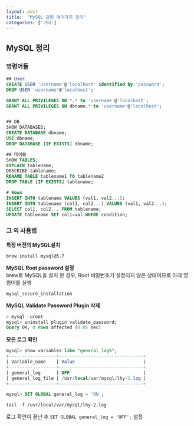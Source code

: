 ```yaml
---
layout: post
title:  "MySQL 관련 여러가지 정리"
categories: ['기타']
---
```


## MySQL 정리

### 명령어들

```sql
## User
CREATE USER 'username'@'localhost' identified by 'password';
DROP USER 'username'@'localhost';

GRANT ALL PRIVILEGES ON *.* to 'username'@'localhost';
GRANT ALL PRIVILEGES ON dbname.* to 'username'@'localhost';


## DB
SHOW DATABASES;
CREATE DATABASE dbname;
USE dbname;
DROP DATABASE [IF EXISTS] dbname;

## 테이블
SHOW TABLES;
EXPLAIN tablename;
DESCRIBE tablename;
RENAME TABLE tablename1 TO tablename2
DROP TABLE [IF EXISTS] tablename;

# Rows
INSERT INTO tablename VALUES (val1, val2...);
INSERT INTO tablename (col1, col2...) VALUES (val1, val2...);
SELECT col1, col2... FROM tablename;
UPDATE tablename SET col1=val WHERE condition;
```





### 그 외 사용법

**특정 버전의 MySQL설치**

```shell
brew install mysql@5.7
```



**MySQL Root password 설정**  
brew로 MySQL을 설치 한 경우, Root 비밀번호가 설정되지 않은 상태이므로 아래 명령어를 실행

```
mysql_secure_installation
```



**MySQL Validate Password Plugin 삭제**  

```sql
> mysql -uroot
mysql> uninstall plugin validate_password;
Query OK, 0 rows affected (0.05 sec)
```



**모든 로그 확인**

```sql
mysql> show variables like "general_log%";
+------------------+--------------------------------+
| Variable_name    | Value                          |
+------------------+--------------------------------+
| general_log      | OFF                            |
| general_log_file | /usr/local/var/mysql/lhy-2.log |
+------------------+--------------------------------+

mysql> SET GLOBAL general_log = 'ON';
```

```shell
tail -f /usr/local/var/mysql/lhy-2.log
```

로그 확인이 끝난 후 `SET GLOBAL general_log = 'OFF';` 설정